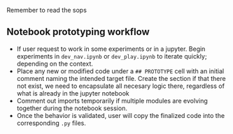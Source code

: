 Remember to read the sops

## Notebook prototyping workflow
- If user request to work in some experiments or in a jupyter. Begin experiments in `dev_nav.ipynb` or `dev_play.ipynb` to iterate quickly; depending on the context.
- Place any new or modified code under a `## PROTOTYPE` cell with an initial comment naming the intended target file. Create the section if that there not exist, we need to encapsulate all necesary logic there, regardless of what is already in the jupyter notebook
- Comment out imports temporarily if multiple modules are evolving together during the notebook session.
- Once the behavior is validated, user will copy the finalized code into the corresponding `.py` files.